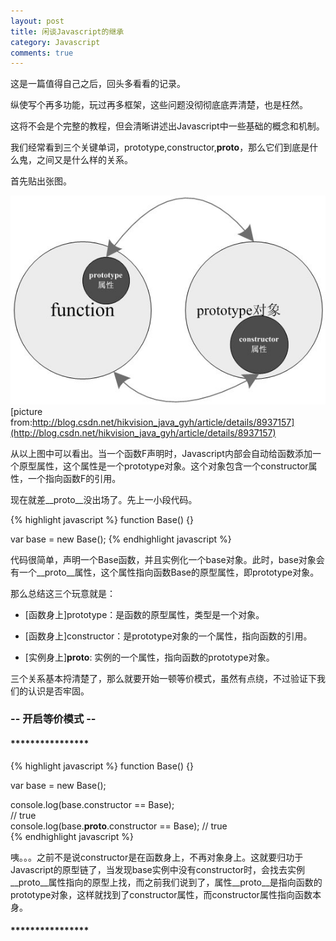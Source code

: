 ```yaml
---
layout: post
title: 闲谈Javascript的继承
category: Javascript
comments: true
---
```


这是一篇值得自己之后，回头多看看的记录。

纵使写个再多功能，玩过再多框架，这些问题没彻彻底底弄清楚，也是枉然。

这将不会是个完整的教程，但会清晰讲述出Javascript中一些基础的概念和机制。

我们经常看到三个关键单词，prototype,constructor,__proto__，那么它们到底是什么鬼，之间又是什么样的关系。

首先贴出张图。

![菜单](/images/javascript-inheritance/prototype.jpg)
[picture from:http://blog.csdn.net/hikvision_java_gyh/article/details/8937157](http://blog.csdn.net/hikvision_java_gyh/article/details/8937157)

从以上图中可以看出。当一个函数F声明时，Javascript内部会自动给函数添加一个原型属性，这个属性是一个prototype对象。这个对象包含一个constructor属性，一个指向函数F的引用。

现在就差__proto__没出场了。先上一小段代码。

{% highlight javascript %}
  function Base() {}

  var base = new Base();
{% endhighlight javascript %}

代码很简单，声明一个Base函数，并且实例化一个base对象。此时，base对象会有一个__proto__属性，这个属性指向函数Base的原型属性，即prototype对象。

那么总结这三个玩意就是：

*	[函数身上]prototype：是函数的原型属性，类型是一个对象。

* [函数身上]constructor：是prototype对象的一个属性，指向函数的引用。

* [实例身上]__proto__: 实例的一个属性，指向函数的prototype对象。

三个关系基本捋清楚了，那么就要开始一顿等价模式，虽然有点绕，不过验证下我们的认识是否牢固。


### -- 开启等价模式 --

#### ****************

{% highlight javascript %}
  function Base() {}

  var base = new Base();

  console.log(base.constructor == Base);  
  // true              
  console.log(base.__proto__.constructor == Base);
  // true     
{% endhighlight javascript %}

咦。。。之前不是说constructor是在函数身上，不再对象身上。这就要归功于Javascript的原型链了，当发现base实例中没有constructor时，会找去实例__proto__属性指向的原型上找，而之前我们说到了，属性__proto__是指向函数的prototype对象，这样就找到了constructor属性，而constructor属性指向函数本身。

#### ****************
